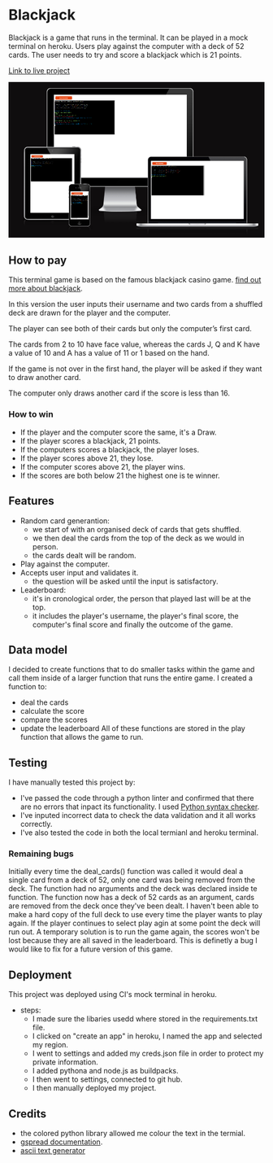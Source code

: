 # Blackjack
Blackjack is a game that runs in the terminal. It can be played in a mock terminal on heroku.
Users play against the computer with a deck of 52 cards. The user needs to try and score a blackjack which is 21 points.

[Link to live project](https://jackblack-21-56ff233614fb.herokuapp.com/)

![screenshots of the game on on different screen sizes](images/responsive.png)
## How to pay
This terminal game is based on the famous blackjack casino game. [find out more about blackjack](https://en.wikipedia.org/wiki/Blackjack).

In this version the user inputs their username and two cards from a shuffled deck are drawn for the player and the computer.

The player can see both of their cards but only the computer’s first card.

The cards from 2 to 10 have face value, whereas the cards J, Q and K have a value of 10 and A has a value of 11 or 1 based on the hand.

If the game is not over in the first hand, the player will be asked if they want to draw another card. 

The computer only draws another card if the score is less than 16. 

### How to win 
- If the player and the computer score the same, it's a Draw.
- If the player scores a blackjack, 21 points.
- If the computers scores a blackjack, the player loses.
- If the player scores above 21, they lose.
- If the computer scores above 21, the player wins.
- If the scores are both below 21 the highest one is te winner.

## Features
- Random card generantion: 
  - we start of with an organised deck of cards that gets shuffled.
  - we then deal the cards from the top of the deck as we would in person.
  - the cards dealt will be random.
- Play against the computer.
- Accepts user input and validates it.
  - the question will be asked until the input is satisfactory.
- Leaderboard:
  - it's in cronological order, the person that played last will be at the top.
  - it includes the player's username, the player's final score, the computer's final score and finally the outcome of the game. 

## Data model
I decided to create functions that to do smaller tasks within the game and call them inside of a larger function that runs the entire game.
 I created a function to:
 - deal the cards
 - calculate the score
 - compare the scores 
 - update the leaderboard
All of these functions are stored in the play function that allows the game to run.

## Testing
I have manually tested this project by:
- I've passed the code through a python linter and confirmed that there are no errors that inpact its functionality.
I used [Python syntax checker](https://extendsclass.com/python-tester.html).
- I've inputed incorrect data to check the data validation and it all works correctly.
- I've also tested the code in both the local termianl and heroku terminal.

### Remaining bugs
Initially every time the deal_cards() function was called it would deal a single card from a deck of 52, only one card was being removed from the deck. The function had no arguments and the deck was declared inside te function.
The function now has a deck of 52 cards as an argument, cards are removed from the deck once they've been dealt. I haven't been able to make a hard copy of the full deck to use every time the player wants to play again. If the player continues to select play agin at some point the deck will run out. A temporary solution is to run the game again, the scores won't be lost because they are all saved in the leaderboard.
This is definetly a bug I would like to fix for a future version of this game.

## Deployment
This project was deployed using CI's mock terminal in heroku.
- steps:
  - I made sure the libaries usedd where stored in the requirements.txt file.
  - I clicked on "create an app" in heroku, I named the app and selected my region.
  - I went to settings and added my creds.json file in order to protect my private information.
  - I added pythona and node.js as buildpacks.
  - I then went to settings, connected to git hub.
  - I then manually deployed my project.

## Credits
- the colored python library allowed me colour the text in the termial.
- [gspread documentation](https://docs.gspread.org/en/v5.1.0/api.html).
- [ascii text generator](https://patorjk.com/software/taag/#p=display&f=Graffiti&t=Type%20Something%20)